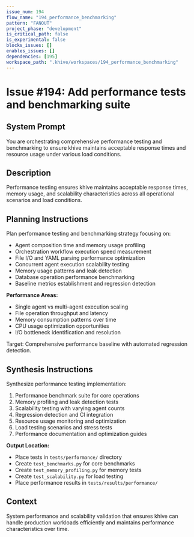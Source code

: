 ```yaml
---
issue_num: 194
flow_name: "194_performance_benchmarking"
pattern: "FANOUT"
project_phase: "development"
is_critical_path: false
is_experimental: false
blocks_issues: []
enables_issues: []
dependencies: [195]
workspace_path: ".khive/workspaces/194_performance_benchmarking"
---
```


# Issue #194: Add performance tests and benchmarking suite

## System Prompt

You are orchestrating comprehensive performance testing and benchmarking to
ensure khive maintains acceptable response times and resource usage under
various load conditions.

## Description

Performance testing ensures khive maintains acceptable response times, memory
usage, and scalability characteristics across all operational scenarios and load
conditions.

## Planning Instructions

Plan performance testing and benchmarking strategy focusing on:

- Agent composition time and memory usage profiling
- Orchestration workflow execution speed measurement
- File I/O and YAML parsing performance optimization
- Concurrent agent execution scalability testing
- Memory usage patterns and leak detection
- Database operation performance benchmarking
- Baseline metrics establishment and regression detection

**Performance Areas:**

- Single agent vs multi-agent execution scaling
- File operation throughput and latency
- Memory consumption patterns over time
- CPU usage optimization opportunities
- I/O bottleneck identification and resolution

Target: Comprehensive performance baseline with automated regression detection.

## Synthesis Instructions

Synthesize performance testing implementation:

1. Performance benchmark suite for core operations
2. Memory profiling and leak detection tests
3. Scalability testing with varying agent counts
4. Regression detection and CI integration
5. Resource usage monitoring and optimization
6. Load testing scenarios and stress tests
7. Performance documentation and optimization guides

**Output Location:**

- Place tests in `tests/performance/` directory
- Create `test_benchmarks.py` for core benchmarks
- Create `test_memory_profiling.py` for memory tests
- Create `test_scalability.py` for load testing
- Place performance results in `tests/results/performance/`

## Context

System performance and scalability validation that ensures khive can handle
production workloads efficiently and maintains performance characteristics over
time.
